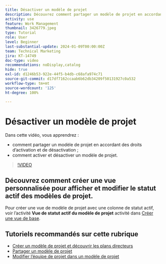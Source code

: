 ```yaml
---
title: Désactiver un modèle de projet
description: Découvrez comment partager un modèle de projet en accordant des droits d’activation et de désactivation, et comment activer et désactiver un modèle de projet.
activity: use
feature: Work Management
thumbnail: 3426779.jpeg
type: Tutorial
role: User
level: Beginner
last-substantial-update: 2024-01-09T00:00:00Z
team: Technical Marketing
jira: KT-14749
doc-type: video
recommendations: noDisplay,catalog
hide: true
exl-id: d1246b53-922e-44f5-b4db-c68afa974c71
source-git-commit: d17df7162ccaab6b62db34209f50131927c0a532
workflow-type: tm+mt
source-wordcount: '125'
ht-degree: 100%

---
```


# Désactiver un modèle de projet

Dans cette vidéo, vous apprendrez :

* comment partager un modèle de projet en accordant des droits d’activation et de désactivation ;
* comment activer et désactiver un modèle de projet.

>[!VIDEO](https://video.tv.adobe.com/v/3444992/?quality=12&learn=on&enablevpops&captions=fre_fr)

## Découvrez comment créer une vue personnalisée pour afficher et modifier le statut actif des modèles de projet.

Pour créer une vue de modèle de projet avec une colonne de statut actif, voir l’activité **Vue de statut actif du modèle de projet** activité dans [Créer une vue de base](https://experienceleague.adobe.com/docs/workfront-learn/tutorials-workfront/reporting/basic-reporting/create-a-basic-view.html?lang=fr).

## Tutoriels recommandés sur cette rubrique

* [Créer un modèle de projet et découvrir les plans directeurs](/help/manage-work/create-and-manage-project-templates/create-a-project-template.md)
* [Partager un modèle de projet](/help/manage-work/create-and-manage-project-templates/share-a-project-template.md)
* [Modifier l’équipe de projet dans un modèle de projet](/help/manage-work/create-and-manage-project-templates/edit-the-project-team-in-a-project-template.md)
